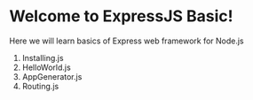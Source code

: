 # Welcome to ExpressJS Basic!

Here we will learn basics of Express web framework for Node.js 

1. Installing.js
2. HelloWorld.js
3. AppGenerator.js
4. Routing.js
